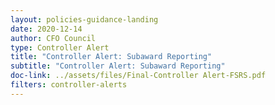 ```yaml
---
layout: policies-guidance-landing
date: 2020-12-14
author: CFO Council
type: Controller Alert
title: "Controller Alert: Subaward Reporting"
subtitle: "Controller Alert: Subaward Reporting"
doc-link: ../assets/files/Final-Controller Alert-FSRS.pdf
filters: controller-alerts
---
```


